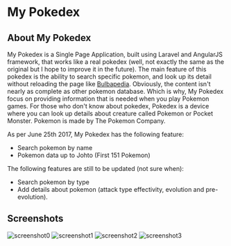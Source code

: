 # My Pokedex

## About My Pokedex

My Pokedex is a Single Page Application, built using Laravel and AngularJS framework, that works like a real pokedex (well, not exactly the same as the original but I hope to improve it in the future). The main feature of this pokedex is the ability to search specific pokemon, and look up its detail without reloading the page like [Bulbapedia](https://bulbapedia.bulbagarden.net/wiki/Main_Page). Obviously, the content isn't nearly as complete as other pokemon database. Which is why, My Pokedex focus on providing information that is needed when you play Pokemon games. For those who don't know about pokedex, Pokedex is a device where you can look up details about creature called Pokemon or Pocket Monster. Pokemon is made by The Pokemon Company.

As per June 25th 2017, My Pokedex has the following feature:
- Search pokemon by name
- Pokemon data up to Johto (First 151 Pokemon)

The following features are still to be updated (not sure when):
- Search pokemon by type
- Add details about pokemon (attack type effectivity, evolution and pre-evolution).

## Screenshots
![screenshot0](https://user-images.githubusercontent.com/23207046/28584009-63c46d0c-7195-11e7-9a07-e413014a3722.png)
![screenshot1](https://user-images.githubusercontent.com/23207046/28584007-63b3e342-7195-11e7-97d0-e42820f33ea3.png)
![screenshot2](https://user-images.githubusercontent.com/23207046/28584006-63a9ee1e-7195-11e7-8048-4f9851c0dd57.png)
![screenshot3](https://user-images.githubusercontent.com/23207046/28584008-63b8752e-7195-11e7-8fad-7474a0eb0b59.png)
